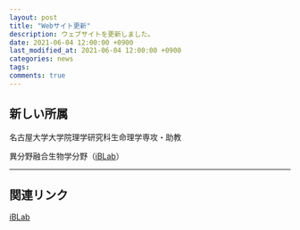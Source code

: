 ```yaml
---
layout: post
title: "Webサイト更新"
description: ウェブサイトを更新しました。
date: 2021-06-04 12:00:00 +0900
last_modified_at: 2021-06-04 12:00:00 +0900
categories: news
tags: 
comments: true
---
```


## 新しい所属

名古屋大学大学院理学研究科生命理学専攻・助教

異分野融合生物学分野（[iBLab](https://iblab.bio.nagoya-u.ac.jp/)）

---

## 関連リンク

[iBLab](https://iblab.bio.nagoya-u.ac.jp/)

